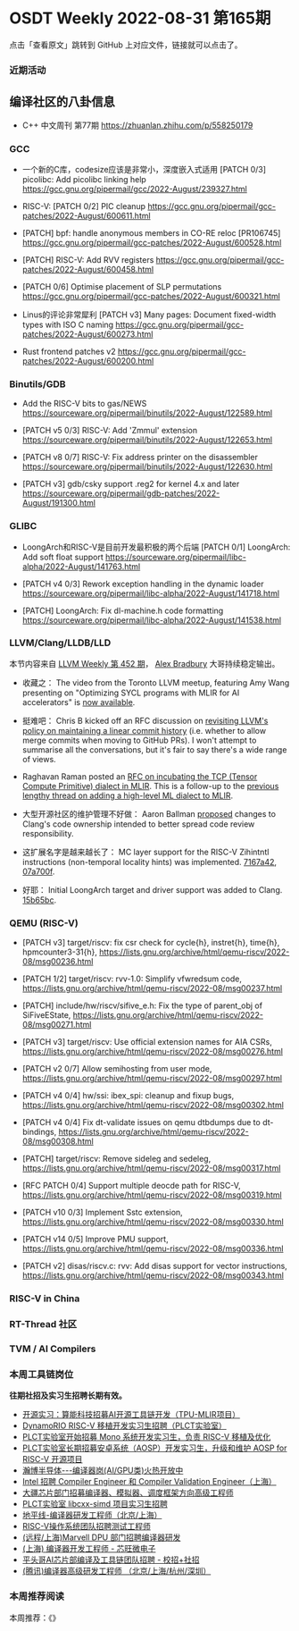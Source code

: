 # OSDT Weekly 2022-08-31 第165期

点击「查看原文」跳转到 GitHub 上对应文件，链接就可以点击了。

### 近期活动

## 编译社区的八卦信息

- C++ 中文周刊 第77期 https://zhuanlan.zhihu.com/p/558250179

### GCC

- 一个新的C库，codesize应该是非常小，深度嵌入式适用
  [PATCH 0/3] picolibc: Add picolibc linking help
  https://gcc.gnu.org/pipermail/gcc/2022-August/239327.html

- RISC-V: [PATCH 0/2] PIC cleanup
  https://gcc.gnu.org/pipermail/gcc-patches/2022-August/600611.html

- [PATCH] bpf: handle anonymous members in CO-RE reloc [PR106745]
  https://gcc.gnu.org/pipermail/gcc-patches/2022-August/600528.html

- [PATCH] RISC-V: Add RVV registers
  https://gcc.gnu.org/pipermail/gcc-patches/2022-August/600458.html

- [PATCH 0/6] Optimise placement of SLP permutations
  https://gcc.gnu.org/pipermail/gcc-patches/2022-August/600321.html

- Linus的评论非常犀利
  [PATCH v3] Many pages: Document fixed-width types with ISO C naming
  https://gcc.gnu.org/pipermail/gcc-patches/2022-August/600273.html

- Rust frontend patches v2
  https://gcc.gnu.org/pipermail/gcc-patches/2022-August/600200.html

### Binutils/GDB

- Add the RISC-V bits to gas/NEWS
  https://sourceware.org/pipermail/binutils/2022-August/122589.html

- [PATCH v5 0/3] RISC-V: Add 'Zmmul' extension
  https://sourceware.org/pipermail/binutils/2022-August/122653.html

- [PATCH v8 0/7] RISC-V: Fix address printer on the disassembler
  https://sourceware.org/pipermail/binutils/2022-August/122630.html

- [PATCH v3] gdb/csky support .reg2 for kernel 4.x and later
  https://sourceware.org/pipermail/gdb-patches/2022-August/191300.html

### GLIBC

- LoongArch和RISC-V是目前开发最积极的两个后端
  [PATCH 0/1] LoongArch: Add soft float support
  https://sourceware.org/pipermail/libc-alpha/2022-August/141763.html

- [PATCH v4 0/3] Rework exception handling in the dynamic loader
  https://sourceware.org/pipermail/libc-alpha/2022-August/141718.html

- [PATCH] LoongArch: Fix dl-machine.h code formatting
  https://sourceware.org/pipermail/libc-alpha/2022-August/141538.html

### LLVM/Clang/LLDB/LLD

本节内容来自 [LLVM Weekly 第 452 期](http://llvmweekly.org/issue/452)，
[Alex Bradbury](https://www.linkedin.com/in/alex-bradbury/) 大哥持续稳定输出。

* 收藏之： The video from the Toronto LLVM meetup, featuring Amy Wang presenting on "Optimizing SYCL programs with MLIR for AI accelerators" is [now available](https://www.youtube.com/watch?v=mpon2Fmwmy8).

* 挺难吧： Chris B kicked off an RFC discussion on [revisiting LLVM's policy on maintaining a linear commit history](https://discourse.llvm.org/t/rfc-revisiting-linear-history-vs-merge-commits/64873) (i.e. whether to allow merge commits when moving to GitHub PRs). I won't attempt to summarise all the conversations, but it's fair to say there's a wide range of views.

* Raghavan Raman posted an [RFC on incubating the TCP (Tensor Compute Primitive) dialect in MLIR](https://discourse.llvm.org/t/rfc-incubation-request-for-incubating-tcp-dialect-for-mlir/64883).  This is a follow-up to the [previous lengthy thread on adding a high-level ML dialect to MLIR](https://discourse.llvm.org/t/rfc-proposal-for-a-high-level-ml-dialect-in-mlir/64249).

* 大型开源社区的维护管理不好做： Aaron Ballman [proposed](https://discourse.llvm.org/t/rfc-proposed-changes-to-clangs-code-ownership/64813) changes to Clang's code ownership intended to better spread code review responsibility.

* 这扩展名字是越来越长了： MC layer support for the RISC-V Zihintntl instructions (non-temporal locality hints) was implemented. [7167a42](https://reviews.llvm.org/rG7167a4207ee2),
  [07a700f](https://reviews.llvm.org/rG07a700f814bf).

* 好耶： Initial LoongArch target and driver support was added to Clang.
  [15b65bc](https://reviews.llvm.org/rG15b65bcd6519).

### QEMU (RISC-V)

- [PATCH v3] target/riscv: fix csr check for cycle{h},
  instret{h}, time{h}, hpmcounter3-31{h}, https://lists.gnu.org/archive/html/qemu-riscv/2022-08/msg00236.html

- [PATCH 1/2] target/riscv: rvv-1.0: Simplify vfwredsum code,
  https://lists.gnu.org/archive/html/qemu-riscv/2022-08/msg00237.html

- [PATCH] include/hw/riscv/sifive_e.h: Fix the type of parent_obj of SiFiveEState,
  https://lists.gnu.org/archive/html/qemu-riscv/2022-08/msg00271.html

- [PATCH v3] target/riscv: Use official extension names for AIA CSRs,
  https://lists.gnu.org/archive/html/qemu-riscv/2022-08/msg00276.html

- [PATCH v2 0/7] Allow semihosting from user mode,
  https://lists.gnu.org/archive/html/qemu-riscv/2022-08/msg00297.html

- [PATCH v4 0/4] hw/ssi: ibex_spi: cleanup and fixup bugs,
  https://lists.gnu.org/archive/html/qemu-riscv/2022-08/msg00302.html

- [PATCH v4 0/4] Fix dt-validate issues on qemu dtbdumps due to dt-bindings,
  https://lists.gnu.org/archive/html/qemu-riscv/2022-08/msg00308.html

- [PATCH] target/riscv: Remove sideleg and sedeleg,
  https://lists.gnu.org/archive/html/qemu-riscv/2022-08/msg00317.html

- [RFC PATCH 0/4] Support multiple deocde path for RISC-V,
  https://lists.gnu.org/archive/html/qemu-riscv/2022-08/msg00319.html

- [PATCH v10 0/3] Implement Sstc extension,
  https://lists.gnu.org/archive/html/qemu-riscv/2022-08/msg00330.html

- [PATCH v14 0/5] Improve PMU support,
  https://lists.gnu.org/archive/html/qemu-riscv/2022-08/msg00336.html

- [PATCH v2] disas/riscv.c: rvv: Add disas support for vector instructions,
  https://lists.gnu.org/archive/html/qemu-riscv/2022-08/msg00343.html

### RISC-V in China

### RT-Thread 社区

### TVM / AI Compilers

### 本周工具链岗位

**往期社招及实习生招聘长期有效。**

- [开源实习：算能科技招募AI开源工具链开发（TPU-MLIR项目）](https://mp.weixin.qq.com/s/IBJh0ip4k11PzIMZecsWSw)
- [DynamoRIO RISC-V 移植开发实习生招聘（PLCT实验室）](https://mp.weixin.qq.com/s/J_5TjT6DOqeOXJXQI5VQxw)
- [PLCT实验室开始招募 Mono 系统开发实习生，负责 RISC-V 移植及优化](https://mp.weixin.qq.com/s/whEW7Hay1jIP1tBzIPay1A)
- [PLCT实验室长期招募安卓系统（AOSP）开发实习生，升级和维护 AOSP for RISC-V 开源项目](https://mp.weixin.qq.com/s/dJP2cEB1nex2inR5c-cJog)
- [瀚博半导体---编译器岗(AI/GPU类)火热开放中](https://mp.weixin.qq.com/s/8_KjZYa2Il4PglaGyBWk4Q)
- [Intel 招聘 Compiler Engineer 和 Compiler Validation Engineer（上海）](https://mp.weixin.qq.com/s/I3DWxXODNoLRr0kN2xMZLQ)
- [大疆芯片部门招募编译器、模拟器、调度框架方向高级工程师](https://mp.weixin.qq.com/s/Wn5NzAtUTwQNXKRvMVQWLA)
- [PLCT实验室 libcxx-simd 项目实习生招聘](https://mp.weixin.qq.com/s/EIVx5cY74GlodirySY97Qw)
- [地平线-编译器研发工程师（北京/上海）](https://mp.weixin.qq.com/s/MYObl7iWIbyrTz9hCmKWYA)
- [RISC-V操作系统团队招聘测试工程师](https://mp.weixin.qq.com/s/inLFS4pI1F74m_oJ2I7xjQ)
- [(远程/上海)Marvell DPU 部门招聘编译器研发](https://mp.weixin.qq.com/s/B6JjAhF3TZjezD1tjYHDaw)
- [(上海) 编译器开发工程师 - 芯旺微电子](https://mp.weixin.qq.com/s/nqe1-7qffnc0CaejYkpKyw)
- [平头哥AI芯片部编译及工具链团队招聘 - 校招+社招](https://mp.weixin.qq.com/s/kARbXtJotRPCNMrV-yOanA)
- [(腾讯)编译器高级研发工程师 （北京/上海/杭州/深圳）](https://mp.weixin.qq.com/s/DF-2qmHmpKZtJ1djHXM1Ug)

### 本周推荐阅读

本周推荐：《》
